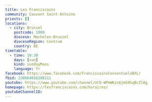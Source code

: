 ```yaml
---
title: Les Franciscains
community: Couvent Saint-Antoine
priests: []
locations:
  - city: Brussel
    postcode: 1000
    diocese: Mechelen-Brussel
    dioceseRegion: Centrum
    country: BE
timetable:
  - time: 10:30
    days: [sun]
    kind: sundayMass
    language: fr
facebook: https://www.facebook.com/FranciscainsConventuelsBXL/
fbid: 238664016288111
youtube: https://www.youtube.com/channel/UCO-WPmWKzs6jmG9SqBcZl8g
homepage: https://lesfranciscains.com/horaires/
youtubeChannelID:
---
```

